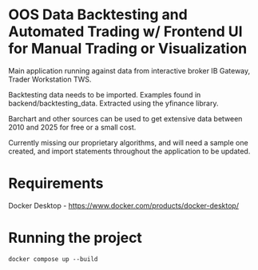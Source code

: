 # OOS Data Backtesting and Automated Trading w/ Frontend UI for Manual Trading or Visualization
Main application running against data from interactive broker IB Gateway, Trader Workstation TWS.

Backtesting data needs to be imported. Examples found in backend/backtesting_data. Extracted using the yfinance library.

Barchart and other sources can be used to get extensive data between 2010 and 2025 for free or a small cost.

Currently missing our proprietary algorithms, and will need a sample one created, and import statements throughout the application to be updated.

# Requirements
Docker Desktop - https://www.docker.com/products/docker-desktop/

# Running the project
```
docker compose up --build
```
